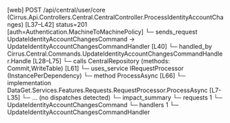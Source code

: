[web] POST /api/central/user/core  (Cirrus.Api.Controllers.Central.CentralController.ProcessIdentityAccountChanges)  [L37–L42] status=201 [auth=Authentication.MachineToMachinePolicy]
  └─ sends_request UpdateIdentityAccountChangesCommand -> UpdateIdentityAccountChangesCommandHandler [L40]
    └─ handled_by Cirrus.Central.Commands.UpdateIdentityAccountChangesCommandHandler.Handle [L28–L75]
      └─ calls CentralRepository (methods: Commit,WriteTable) [L61]
      └─ uses_service IRequestProcessor (InstancePerDependency)
        └─ method ProcessAsync [L66]
          └─ implementation DataGet.Services.Features.Requests.RequestProcessor.ProcessAsync [L7-L35]
            └─ ... (no dispatches detected)
  └─ impact_summary
    └─ requests 1
      └─ UpdateIdentityAccountChangesCommand
    └─ handlers 1
      └─ UpdateIdentityAccountChangesCommandHandler

